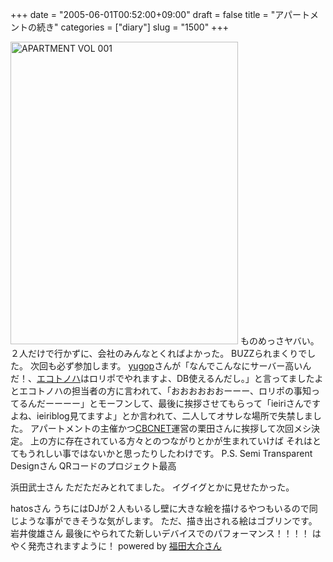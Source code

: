 +++
date = "2005-06-01T00:52:00+09:00"
draft = false
title = "アパートメントの続き"
categories = ["diary"]
slug = "1500"
+++

<a href="http://www.apmt.jp/"><img src="http://daiskip.com/blog/apmt.jpg" width="364" height="484" border="0" alt="APARTMENT VOL 001" /></a>
ものめっさヤバい。
２人だけで行かずに、会社のみんなとくればよかった。
BUZZられまくりでした。
次回も必ず参加します。
<a href="http://yugop.com/">yugop</a>さんが「なんでこんなにサーバー高いんだ！、<a href="https://www.ecotonoha.com/">エコトノハ</a>はロリポでやれますよ、DB使えるんだし。」と言ってましたよとエコトノハの担当者の方に言われて、「おおおおおおーーー、ロリポの事知ってるんだーーーー」とモーフンして、最後に挨拶させてもらって「ieiriさんですよね、ieiriblog見てますよ」とか言われて、二人してオサレな場所で失禁しました。
アパートメントの主催かつ<a href="http://www.cbc-net.com/">CBCNET</a>運営の栗田さんに挨拶して次回メシ決定。
上の方に存在されている方々とのつながりとかが生まれていけば
それはとてもうれしい事ではないかと思ったりしたわけです。
P.S.
Semi Transparent Designさん
QRコードのプロジェクト最高
<p>浜田武士さん
ただただみとれてました。
イグイグとかに見せたかった。</p>
hatosさん
うちにはDJが２人もいるし壁に大きな絵を描けるやつもいるので同じような事ができそうな気がします。
ただ、描き出される絵はゴブリンです。
岩井俊雄さん
最後にやられてた新しいデバイスでのパフォーマンス！！！！
はやく発売されますように！
powered by <a href="http://daiskip.com">福田大介さん</a>
